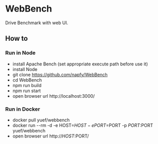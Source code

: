 # WebBench
Drive Benchmark with web UI.

## How to

### Run in Node
- install Apache Bench (set appropriate execute path before use it)
- install Node 
- git clone https://github.com/napfy/WebBench
- cd WebBench 
- npm run build
- npm run start
- open browser url http://localhost:3000/

### Run in Docker 
- docker pull yuef/webbench
- docker run --rm -d -e HOST=$HOST -e PORT=$PORT -p $PORT:$PORT  yuef/webbench
- open browser url http://$HOST:$PORT/


